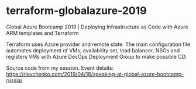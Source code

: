 # terraform-globalazure-2019
Global Azure Bootcamp 2019 | Deploying Infrastructure as Code with Azure ARM templates and Terraform

Terraform uses Azure provider and remote state. The main configuration file automates deployment of VMs, availability set, load balancer, NSGs and registers VMs with Azure DevOps Deployment Group to make possible CD.

Source code from my session. 
Event details: https://rlevchenko.com/2019/04/18/speaking-at-global-azure-bootcamp-russia/

